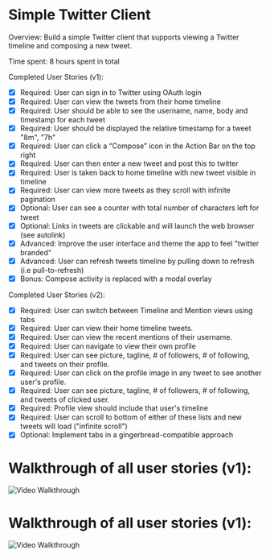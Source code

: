 # Simple Twitter Client

Overview: Build a simple Twitter client that supports viewing a Twitter timeline and composing a new tweet.

Time spent: 8 hours spent in total

Completed User Stories (v1):

* [x] Required: User can sign in to Twitter using OAuth login
* [x] Required: User can view the tweets from their home timeline
* [x] Required: User should be able to see the username, name, body and timestamp for each tweet
* [x] Required: User should be displayed the relative timestamp for a tweet "8m", "7h"
* [x] Required: User can click a “Compose” icon in the Action Bar on the top right
* [x] Required: User can then enter a new tweet and post this to twitter
* [x] Required: User is taken back to home timeline with new tweet visible in timeline
* [x] Required: User can view more tweets as they scroll with infinite pagination
* [x] Optional: User can see a counter with total number of characters left for tweet
* [x] Optional: Links in tweets are clickable and will launch the web browser (see autolink)
* [x] Advanced: Improve the user interface and theme the app to feel "twitter branded"
* [x] Advanced: User can refresh tweets timeline by pulling down to refresh (i.e pull-to-refresh)
* [x] Bonus: Compose activity is replaced with a modal overlay

Completed User Stories (v2):

* [x] Required: User can switch between Timeline and Mention views using tabs
* [x] Required: User can view their home timeline tweets.
* [x] Required: User can view the recent mentions of their username.
* [x] Required: User can navigate to view their own profile
* [x] Required: User can see picture, tagline, # of followers, # of following, and tweets on their profile.
* [x] Required: User can click on the profile image in any tweet to see another user's profile.
* [x] Required: User can see picture, tagline, # of followers, # of following, and tweets of clicked user.
* [x] Required: Profile view should include that user's timeline
* [x] Required: User can scroll to bottom of either of these lists and new tweets will load ("infinite scroll")
* [x] Optional: Implement tabs in a gingerbread-compatible approach

# Walkthrough of all user stories (v1):

![Video Walkthrough](twitterDemo.gif)

# Walkthrough of all user stories (v1):

![Video Walkthrough](twitterDemoV2.gif)
